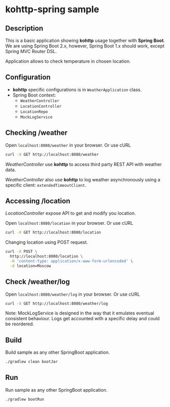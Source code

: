# kohttp-spring sample

## Description
This is a basic application showing **kohttp** usage together with **Spring Boot**. 
We are using Spring Boot 2.x, however, Spring Boot 1.x should work, except Spring MVC Router DSL.

Application allows to check temperature in chosen location.

## Configuration
- **kohttp** specific configurations is in `WeatherApplication` class.
- Spring Boot context:
    - `WeatherController` 
    - `LocationController`
    - `LocationRepo` 
    - `MockLogService` 
 
## Checking /weather
Open `localhost:8080/weather` in your browser.
Or use cURL
```bash
curl -X GET http://localhost:8080/weather
```

*WeatherController* use **kohttp** to access third party REST API with weather data.

*WeatherController* also use **kohttp** to log weather asynchronously using a specific client: `extendedTimeoutClient`.   

## Accessing /location
*LocationController* expose API to get and modify you location.

Open `localhost:8080/location` in your browser.
Or use cURL
```bash
curl -X GET http://localhost:8080/location
``` 

Changing location using POST request. 
```bash 
curl -X POST \
  http://localhost:8080/location \
  -H 'content-type: application/x-www-form-urlencoded' \
  -d location=Moscow
```

## Check /weather/log
Open `localhost:8080/weather/log` in your browser.
Or use cURL
```bash
curl -X GET http://localhost:8080/weather/log
```

Note: MockLogService is designed in the way that it emulates eventual consistent behaviour.
Logs get accounted with a specific delay and could be reordered. 

## Build
Build sample as any other SpringBoot application.  
```bash
./gradlew clean bootJar 
```

## Run
Run sample as any other SpringBoot application.
```bash
./gradlew bootRun
```
